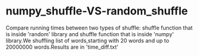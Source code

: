 # numpy_shuffle-VS-random_shuffle
Compare running times between two types of shuffle: shuffle function that is inside 'random' library and shuffle function that is inside 'numpy' library.We shuffling list of words,starting with 20 words and up to 20000000 words.Results are in 'time_diff.txt' 
